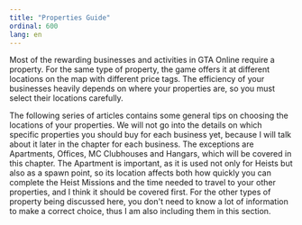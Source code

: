 ```yaml
---
title: "Properties Guide"
ordinal: 600
lang: en
---
```


Most of the rewarding businesses and activities in GTA Online require a
property. For the same type of property, the game offers it at different
locations on the map with different price tags. The efficiency of your
businesses heavily depends on where your properties are, so you must select
their locations carefully.

The following series of articles contains some general tips on choosing the
locations of your properties. We will not go into the details on which specific
properties you should buy for each business yet, because I will talk about it
later in the chapter for each business. The exceptions are Apartments, Offices,
MC Clubhouses and Hangars, which will be covered in this chapter. The Apartment
is important, as it is used not only for Heists but also as a spawn point, so
its location affects both how quickly you can complete the Heist Missions and
the time needed to travel to your other properties, and I think it should be
covered first. For the other types of property being discussed here, you don't
need to know a lot of information to make a correct choice, thus I am also
including them in this section.
